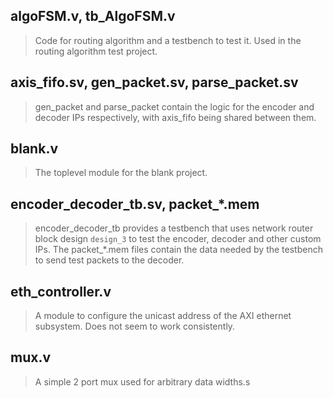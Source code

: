 ## algoFSM.v, tb_AlgoFSM.v
> Code for routing algorithm and a testbench to test it. Used in the routing algorithm test project.
## axis_fifo.sv, gen_packet.sv, parse_packet.sv
> gen_packet and parse_packet contain the logic for the encoder and decoder IPs respectively, with axis_fifo being shared between them.
## blank.v
> The toplevel module for the blank project.
## encoder_decoder_tb.sv, packet_*.mem
> encoder_decoder_tb provides a testbench that uses network router block design `design_3` to test the encoder, decoder and other custom IPs. The packet_*.mem files contain the data needed by the testbench to send test packets to the decoder.
## eth_controller.v
> A module to configure the unicast address of the AXI ethernet subsystem. Does not seem to work consistently.
## mux.v
> A simple 2 port mux used for arbitrary data widths.s
